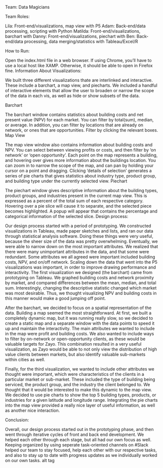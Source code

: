 Team: Data Magicians

Team Roles:

Lila: Front-end/visualizations, map view with P5 
Adam: Back-end/data processing, scripting with Python 
Matilda: Front-end/visualizations, barchart with 
Danny: Front-end/visualizations, piechart with 
Ben: Back-end/data processing, data merging/statistics with Tableau/Excel/R 

How to Run:

Open the index.html file in a web browser. If using Chrome, you’ll have to use a local host like XAMP. Otherwise, it should be able to open in Firefox fine.
Information About Visualizations:

We built three different visualizations thate are interlinked and interactive. These include a barchart, a map view, and piecharts. We included a handful of interactive elements that allow the user to broaden or narrow the scope of the data in each vis, as well as hide or show subsets of the data.

Barchart

The barchart window contains statistics about building costs and net present value (NPV) for each market. You can filter by total(sum), median, or average. In addition, you can filter by locations that are already on network, or ones that are opportunities. Filter by clicking the relevant boxes.
Map View

The map view window also contains information about building costs and NPV. You can select between viewing profits or costs, and then filter by ‘on network’ or ‘open opportunity’. Each point on the map represents a building, and hovering over gives more information about the buildings location. You can zoom in to narrow the scope of the map, and can pan by holding your cursor on a point and dragging. Clicking ‘details of selection’ generates a series of pie charts that gives statistics about industry type, product group, and building type under the currently selected view.
Piechart

The piechart window gives descriptive information about the building types, product groups, and industries present in the current map view. This is expressed as a percent of the total sum of each respective category. Hovering over a pie slice will cause it to separate, and the selected piece becomes highlighted. A popup will appear that contains the percentage and categorical information of the selected slice.
Design process:

Our design process started with a period of prototyping. We constructed visualizations in Tableau, made paper sketches and lists, and ran our data through statistical analysis software. Doing these things were very useful, because the sheer size of the data was pretty overwhelming. Eventually, we were able to narrow down on the most important attributes. We realized that there were many unimportant attributes in the data, and that some were redundant. Some attributes we all agreed were important included building costs, NPV, and on/off network. Scaling down the data that went into the P5 visualizations was important, in order to improve drawing performance and interactivity.
The first visualization we designed (the barchart) came from prototyping on Tableau. We graphed building costs and network proximity by market, and compared differences between the mean, median, and total sum. Interestingly, changing the descriptive statistic changed which market was most desirable. Thus, we thought visualizing NPV and building costs in this manner would make a good jumping off point.

After the barchart, we decided to focus on a spatial representation of the data. Building a map seemed the most straightforward. At first, we built a completely dynamic map, but it was running really slow, so we decided to create a static map and a separate window with the data points to speed it up and maintain the interactivity. The main attributes we wanted to include in the map were profit and building costs. We also wanted to include ways to filter by on-network or open-opportunity clients, as these would be valuable targets for Zayo. This combination resulted in a very useful visualization, as Zayo would be able to not only view the distribution of high value clients between markets, but also identify valuable sub-markets within cities as well.

Finally, for the third visualization, we wanted to include other attributes we thought were important, which were characteristics of the clients in a particular market or sub-market. These included the type of building being serviced, the product group, and the industry the client belonged to. We thought that it would be interested to make this dynamic to the map view. We decided to use pie charts to show the top 5 building types, products, or industries for a given latitude and longitude range. Integrating the pie charts into the map view provided a really nice layer of useful information, as well as another nice interaction.

Conclusion:

Overall, our design process started out in the prototyping phase, and then went through iterative cycles of front and back end development. We helped each other through each stage, but all had our own focus as well. Keeping organized by using seperate task-oriented channels on #Slack helped our team to stay focused, help each other with our respective tasks, and also to stay up to date with progress updates as we individually worked on our own tasks.
alt tag
